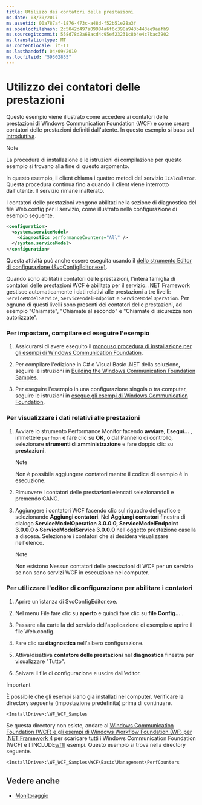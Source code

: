 ```yaml
---
title: Utilizzo dei contatori delle prestazioni
ms.date: 03/30/2017
ms.assetid: 00a787af-1876-473c-a48d-f52b51e28a3f
ms.openlocfilehash: 2c5042d497a09984a6f6c398a943b443ee9aafb9
ms.sourcegitcommit: 558d78d2a68acd4c95ef23231c8b4e4c7bac3902
ms.translationtype: MT
ms.contentlocale: it-IT
ms.lasthandoff: 04/09/2019
ms.locfileid: "59302855"
---
```

# <a name="using-performance-counters"></a>Utilizzo dei contatori delle prestazioni
Questo esempio viene illustrato come accedere ai contatori delle prestazioni di Windows Communication Foundation (WCF) e come creare contatori delle prestazioni definiti dall'utente. In questo esempio si basa sul [introduttiva](../../../../docs/framework/wcf/samples/getting-started-sample.md).  
  
> [!NOTE]
>  La procedura di installazione e le istruzioni di compilazione per questo esempio si trovano alla fine di questo argomento.  
  
 In questo esempio, il client chiama i quattro metodi del servizio `ICalculator`. Questa procedura continua fino a quando il client viene interrotto dall'utente. Il servizio rimane inalterato.  
  
 I contatori delle prestazioni vengono abilitati nella sezione di diagnostica del file Web.config per il servizio, come illustrato nella configurazione di esempio seguente.  
  
```xml  
<configuration>  
  <system.serviceModel>  
    <diagnostics performanceCounters="All" />   
  </system.serviceModel>  
</configuration>  
```  
  
 Questa attività può anche essere eseguita usando il [dello strumento Editor di configurazione (SvcConfigEditor.exe)](../../../../docs/framework/wcf/configuration-editor-tool-svcconfigeditor-exe.md).  
  
 Quando sono abilitati i contatori delle prestazioni, l'intera famiglia di contatori delle prestazioni WCF è abilitata per il servizio. .NET Framework gestisce automaticamente i dati relativi alle prestazioni a tre livelli: `ServiceModelService`, `ServiceModelEndpoint` e `ServiceModelOperation`. Per ognuno di questi livelli sono presenti dei contatori delle prestazioni, ad esempio "Chiamate", "Chiamate al secondo" e "Chiamate di sicurezza non autorizzate".  
  
### <a name="to-set-up-build-and-run-the-sample"></a>Per impostare, compilare ed eseguire l'esempio  
  
1. Assicurarsi di avere eseguito il [monouso procedura di installazione per gli esempi di Windows Communication Foundation](../../../../docs/framework/wcf/samples/one-time-setup-procedure-for-the-wcf-samples.md).  
  
2. Per compilare l'edizione in C# o Visual Basic .NET della soluzione, seguire le istruzioni in [Building the Windows Communication Foundation Samples](../../../../docs/framework/wcf/samples/building-the-samples.md).  
  
3. Per eseguire l'esempio in una configurazione singola o tra computer, seguire le istruzioni in [esegue gli esempi di Windows Communication Foundation](../../../../docs/framework/wcf/samples/running-the-samples.md).  
  
### <a name="to-view-performance-data"></a>Per visualizzare i dati relativi alle prestazioni  
  
1. Avviare lo strumento Performance Monitor facendo **avviare**, **Esegui...** , immettere `perfmon` e fare clic su **OK,** o dal Pannello di controllo, selezionare **strumenti di amministrazione** e fare doppio clic su **prestazioni**.  
  
    > [!NOTE]
    >  Non è possibile aggiungere contatori mentre il codice di esempio è in esecuzione.  
  
2. Rimuovere i contatori delle prestazioni elencati selezionandoli e premendo CANC.  
  
3. Aggiungere i contatori WCF facendo clic sul riquadro del grafico e selezionando **Aggiungi contatori**. Nel **Aggiungi contatori** finestra di dialogo **ServiceModelOperation 3.0.0.0, ServiceModelEndpoint 3.0.0.0 o ServiceModelService 3.0.0.0** nell'oggetto prestazione casella a discesa. Selezionare i contatori che si desidera visualizzare nell'elenco.  
  
    > [!NOTE]
    >  Non esistono Nessun contatori delle prestazioni di WCF per un servizio se non sono servizi WCF in esecuzione nel computer.  
  
### <a name="to-use-the-configuration-editor-to-enable-counters"></a>Per utilizzare l'editor di configurazione per abilitare i contatori  
  
1. Aprire un'istanza di SvcConfigEditor.exe.  
  
2. Nel menu File fare clic su **aperto** e quindi fare clic su **file Config...** .  
  
3. Passare alla cartella del servizio dell'applicazione di esempio e aprire il file Web.config.  
  
4. Fare clic su **diagnostica** nell'albero configurazione.  
  
5. Attiva/disattiva **contatore delle prestazioni** nel **diagnostica** finestra per visualizzare "Tutto".  
  
6. Salvare il file di configurazione e uscire dall'editor.  
  
> [!IMPORTANT]
>  È possibile che gli esempi siano già installati nel computer. Verificare la directory seguente (impostazione predefinita) prima di continuare.  
>   
>  `<InstallDrive>:\WF_WCF_Samples`  
>   
>  Se questa directory non esiste, andare al [Windows Communication Foundation (WCF) e gli esempi di Windows Workflow Foundation (WF) per .NET Framework 4](https://go.microsoft.com/fwlink/?LinkId=150780) per scaricare tutti i Windows Communication Foundation (WCF) e [!INCLUDE[wf1](../../../../includes/wf1-md.md)] esempi. Questo esempio si trova nella directory seguente.  
>   
>  `<InstallDrive>:\WF_WCF_Samples\WCF\Basic\Management\PerfCounters`  
  
## <a name="see-also"></a>Vedere anche

- [Monitoraggio](https://go.microsoft.com/fwlink/?LinkId=193959)
